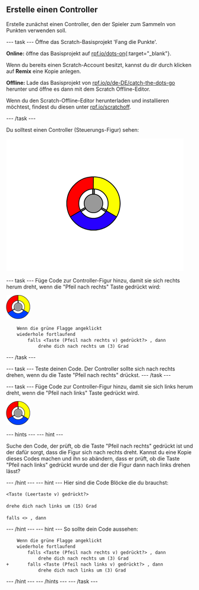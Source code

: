 ## Erstelle einen Controller

Erstelle zunächst einen Controller, den der Spieler zum Sammeln von Punkten verwenden soll.

--- task --- Öffne das Scratch-Basisprojekt 'Fang die Punkte'.

**Online:** öffne das Basisprojekt auf [rpf.io/dots-on](http://rpf.io/dots-on){:target="_blank"}.

Wenn du bereits einen Scratch-Account besitzt, kannst du dir durch klicken auf **Remix** eine Kopie anlegen.

**Offline:** Lade das Basisprojekt von [rpf.io/p/de-DE/catch-the-dots-go](http://rpf.io/p/de-DE/catch-the-dots-go) herunter und öffne es dann mit dem Scratch Offline-Editor.

Wenn du den Scratch-Offline-Editor herunterladen und installieren möchtest, findest du diesen unter [rpf.io/scratchoff](http://rpf.io/scratchoff).

--- /task ---

Du solltest einen Controller (Steuerungs-Figur) sehen:

![Bildschirmfoto](images/dots-controller.png)

--- task --- Füge Code zur Controller-Figur hinzu, damit sie sich rechts herum dreht, wenn die "Pfeil nach rechts" Taste gedrückt wird:

![Controller-Figur](images/controller-sprite.png)

```blocks3
    Wenn die grüne Flagge angeklickt
    wiederhole fortlaufend 
        falls <Taste (Pfeil nach rechts v) gedrückt?> , dann 
            drehe dich nach rechts um (3) Grad
```

--- /task ---

--- task --- Teste deinen Code. Der Controller sollte sich nach rechts drehen, wenn du die Taste "Pfeil nach rechts" drückst. --- /task ---

--- task --- Füge Code zur Controller-Figur hinzu, damit sie sich links herum dreht, wenn die "Pfeil nach links" Taste gedrückt wird.

![Controller-Figur](images/controller-sprite.png)

--- hints ---
 --- hint ---

Suche den Code, der prüft, ob die Taste "Pfeil nach rechts" gedrückt ist und der dafür sorgt, dass die Figur sich nach rechts dreht. Kannst du eine Kopie dieses Codes machen und ihn so abändern, dass er prüft, ob die Taste "Pfeil nach links" gedrückt wurde und der die Figur dann nach links drehen lässt?

--- /hint --- --- hint --- Hier sind die Code Blöcke die du brauchst:

```blocks3
<Taste (Leertaste v) gedrückt?>

drehe dich nach links um (15) Grad

falls <> , dann
```

--- /hint --- --- hint --- So sollte dein Code aussehen:

```blocks3
    Wenn die grüne Flagge angeklickt
    wiederhole fortlaufend 
        falls <Taste (Pfeil nach rechts v) gedrückt?> , dann 
            drehe dich nach rechts um (3) Grad
+       falls <Taste (Pfeil nach links v) gedrückt?> , dann 
            drehe dich nach links um (3) Grad
```

--- /hint --- --- /hints --- --- /task ---